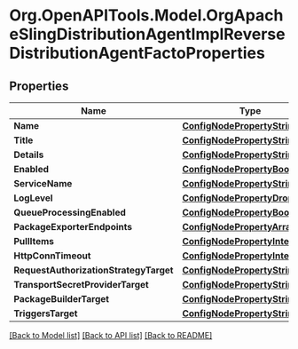 # Org.OpenAPITools.Model.OrgApacheSlingDistributionAgentImplReverseDistributionAgentFactoProperties
## Properties

Name | Type | Description | Notes
------------ | ------------- | ------------- | -------------
**Name** | [**ConfigNodePropertyString**](ConfigNodePropertyString.md) |  | [optional] 
**Title** | [**ConfigNodePropertyString**](ConfigNodePropertyString.md) |  | [optional] 
**Details** | [**ConfigNodePropertyString**](ConfigNodePropertyString.md) |  | [optional] 
**Enabled** | [**ConfigNodePropertyBoolean**](ConfigNodePropertyBoolean.md) |  | [optional] 
**ServiceName** | [**ConfigNodePropertyString**](ConfigNodePropertyString.md) |  | [optional] 
**LogLevel** | [**ConfigNodePropertyDropDown**](ConfigNodePropertyDropDown.md) |  | [optional] 
**QueueProcessingEnabled** | [**ConfigNodePropertyBoolean**](ConfigNodePropertyBoolean.md) |  | [optional] 
**PackageExporterEndpoints** | [**ConfigNodePropertyArray**](ConfigNodePropertyArray.md) |  | [optional] 
**PullItems** | [**ConfigNodePropertyInteger**](ConfigNodePropertyInteger.md) |  | [optional] 
**HttpConnTimeout** | [**ConfigNodePropertyInteger**](ConfigNodePropertyInteger.md) |  | [optional] 
**RequestAuthorizationStrategyTarget** | [**ConfigNodePropertyString**](ConfigNodePropertyString.md) |  | [optional] 
**TransportSecretProviderTarget** | [**ConfigNodePropertyString**](ConfigNodePropertyString.md) |  | [optional] 
**PackageBuilderTarget** | [**ConfigNodePropertyString**](ConfigNodePropertyString.md) |  | [optional] 
**TriggersTarget** | [**ConfigNodePropertyString**](ConfigNodePropertyString.md) |  | [optional] 

[[Back to Model list]](../README.md#documentation-for-models) [[Back to API list]](../README.md#documentation-for-api-endpoints) [[Back to README]](../README.md)


